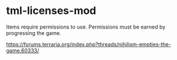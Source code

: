 # tml-licenses-mod
Items require permissions to use. Permissions must be earned by progressing the game.

https://forums.terraria.org/index.php?threads/nihilism-empties-the-game.60333/
